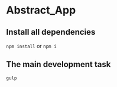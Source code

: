 # Abstract_App

## Install all dependencies

`npm install` or `npm i`

## The main development task

`gulp`
